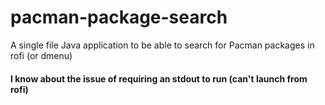 # pacman-package-search
A single file Java application to be able to search for Pacman packages in rofi (or dmenu)
#### I know about the issue of requiring an stdout to run (can't launch from rofi)
